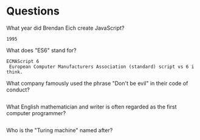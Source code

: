 # Questions

What year did Brendan Eich create JavaScript?

```
1995
```

What does "ES6" stand for?

```
ECMAScript 6
 European Computer Manufacturers Association (standard) script vs 6 i think.
```

What company famously used the phrase "Don't be evil" in their code of conduct?

```

```

What English mathematician and writer is often regarded as the first computer programmer?

```

```

Who is the "Turing machine" named after?

```

```
